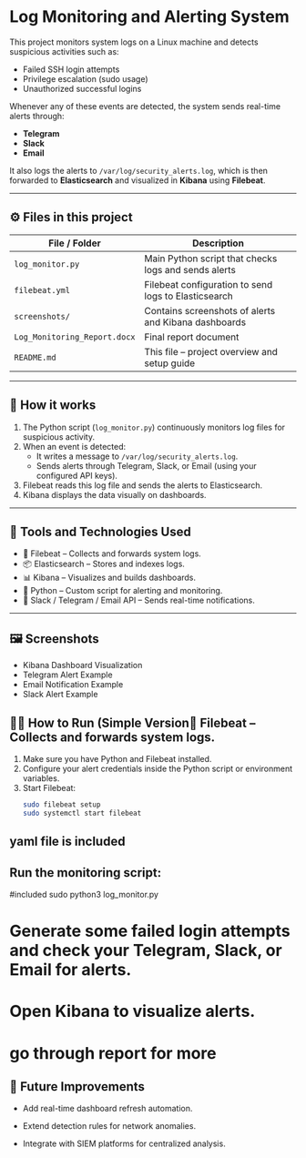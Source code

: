# Log Monitoring and Alerting System

This project monitors system logs on a Linux machine and detects suspicious activities such as:
- Failed SSH login attempts  
- Privilege escalation (sudo usage)  
- Unauthorized successful logins  

Whenever any of these events are detected, the system sends real-time alerts through:
- **Telegram**
- **Slack**
- **Email**

It also logs the alerts to `/var/log/security_alerts.log`, which is then forwarded to **Elasticsearch** and visualized in **Kibana** using **Filebeat**.

---

## ⚙️ Files in this project

| File / Folder | Description |
|----------------|-------------|
| `log_monitor.py` | Main Python script that checks logs and sends alerts |
| `filebeat.yml` | Filebeat configuration to send logs to Elasticsearch |
| `screenshots/` | Contains screenshots of alerts and Kibana dashboards |
| `Log_Monitoring_Report.docx` | Final report document |
| `README.md` | This file – project overview and setup guide |

---

## 🚀 How it works

1. The Python script (`log_monitor.py`) continuously monitors log files for suspicious activity.  
2. When an event is detected:
   - It writes a message to `/var/log/security_alerts.log`.
   - Sends alerts through Telegram, Slack, or Email (using your configured API keys).
3. Filebeat reads this log file and sends the alerts to Elasticsearch.
4. Kibana displays the data visually on dashboards.

---

## 🧰 Tools and Technologies Used

- 🧩 Filebeat – Collects and forwards system logs.
- 📦 Elasticsearch – Stores and indexes logs.
- 📊 Kibana – Visualizes and builds dashboards.
- 🐍 Python – Custom script for alerting and monitoring.
- 🔔 Slack / Telegram / Email API – Sends real-time notifications.

---

## 🖼️ Screenshots

- Kibana Dashboard Visualization
- Telegram Alert Example
- Email Notification Example
- Slack Alert Example


## 👨‍💻 How to Run (Simple Version🧩 Filebeat – Collects and forwards system logs.

1. Make sure you have Python and Filebeat installed.  
2. Configure your alert credentials inside the Python script or environment variables.  
3. Start Filebeat:
   ```bash
   sudo filebeat setup
   sudo systemctl start filebeat
## yaml file is included 

## Run the monitoring script:
#included 
sudo python3 log_monitor.py

# Generate some failed login attempts and check your Telegram, Slack, or Email for alerts.



#  Open Kibana to visualize alerts.

#  go through report for more

## 🚀 Future Improvements

- Add real-time dashboard refresh automation.

- Extend detection rules for network anomalies.

- Integrate with SIEM platforms for centralized analysis.
